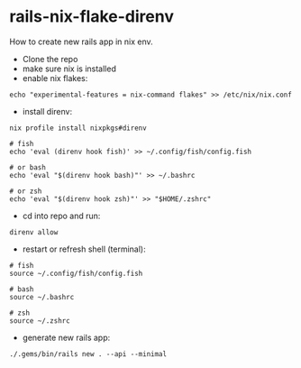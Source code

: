 # rails-nix-flake-direnv


How to create new rails app in nix env.

- Clone the repo
- make sure nix is installed
- enable nix flakes:

```
echo "experimental-features = nix-command flakes" >> /etc/nix/nix.conf
```

- install direnv:

```shell
nix profile install nixpkgs#direnv

# fish
echo 'eval (direnv hook fish)' >> ~/.config/fish/config.fish

# or bash
echo 'eval "$(direnv hook bash)"' >> ~/.bashrc

# or zsh
echo 'eval "$(direnv hook zsh)"' >> "$HOME/.zshrc"
```

- cd into repo and run:

```shell
direnv allow
```


- restart or refresh shell (terminal):
```
# fish
source ~/.config/fish/config.fish

# bash
source ~/.bashrc

# zsh
source ~/.zshrc
```


- generate new rails app:
```shell
./.gems/bin/rails new . --api --minimal
```



